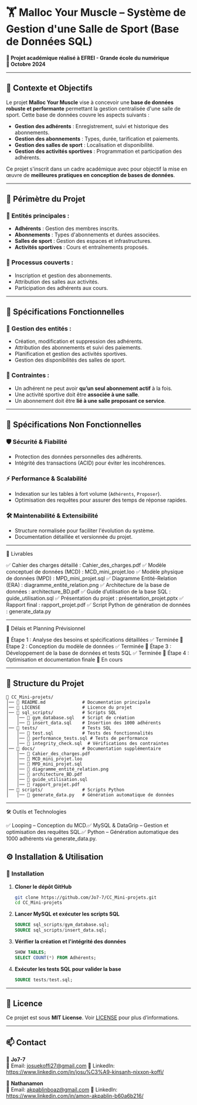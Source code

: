 # 🏋️ Malloc Your Muscle – Système de Gestion d'une Salle de Sport (Base de Données SQL)

**📍 Projet académique réalisé à EFREI - Grande école du numérique**  
**📅 Octobre 2024**  

---

## 📌 Contexte et Objectifs

Le projet **Malloc Your Muscle** vise à concevoir une **base de données robuste et performante** permettant la gestion centralisée d'une salle de sport. Cette base de données couvre les aspects suivants :

- **Gestion des adhérents** : Enregistrement, suivi et historique des abonnements.
- **Gestion des abonnements** : Types, durée, tarification et paiements.
- **Gestion des salles de sport** : Localisation et disponibilité.
- **Gestion des activités sportives** : Programmation et participation des adhérents.

Ce projet s'inscrit dans un cadre académique avec pour objectif la mise en œuvre de **meilleures pratiques en conception de bases de données**.

---

## 📌 Périmètre du Projet

### **📌 Entités principales :**
- **Adhérents** : Gestion des membres inscrits.
- **Abonnements** : Types d'abonnements et durées associées.
- **Salles de sport** : Gestion des espaces et infrastructures.
- **Activités sportives** : Cours et entraînements proposés.

### **🔄 Processus couverts :**
- Inscription et gestion des abonnements.
- Attribution des salles aux activités.
- Participation des adhérents aux cours.

---

## 📌 Spécifications Fonctionnelles

### **🔹 Gestion des entités :**
- Création, modification et suppression des adhérents.
- Attribution des abonnements et suivi des paiements.
- Planification et gestion des activités sportives.
- Gestion des disponibilités des salles de sport.

### **🔹 Contraintes :**
- Un adhérent ne peut avoir **qu’un seul abonnement actif** à la fois.
- Une activité sportive doit être **associée à une salle**.
- Un abonnement doit être **lié à une salle proposant ce service**.

---

## 📌 Spécifications Non Fonctionnelles

### **🛡️ Sécurité & Fiabilité**
- Protection des données personnelles des adhérents.
- Intégrité des transactions (ACID) pour éviter les incohérences.

### **⚡ Performance & Scalabilité**
- Indexation sur les tables à fort volume (`Adhérents`, `Proposer`).
- Optimisation des requêtes pour assurer des temps de réponse rapides.

### **🛠 Maintenabilité & Extensibilité**
- Structure normalisée pour faciliter l'évolution du système.
- Documentation détaillée et versionnée du projet.

---

📌 Livrables

✅ Cahier des charges détaillé : Cahier_des_charges.pdf
✅ Modèle conceptuel de données (MCD) : MCD_mini_projet.loo
✅ Modèle physique de données (MPD) : MPD_mini_projet.sql
✅ Diagramme Entité-Relation (ERA) : diagramme_entité_relation.png
✅ Architecture de la base de données : architecture_BD.pdf
✅ Guide d’utilisation de la base SQL : guide_utilisation.sql
✅ Présentation du projet : présentation_projet.pptx
✅ Rapport final : rapport_projet.pdf
✅ Script Python de génération de données : generate_data.py

---

📌 Délais et Planning Prévisionnel

🔹 Étape 1 : Analyse des besoins et spécifications détaillées ✅ Terminée
🔹 Étape 2 : Conception du modèle de données ✅ Terminée
🔹 Étape 3 : Développement de la base de données et tests SQL ✅ Terminée
🔹 Étape 4 : Optimisation et documentation finale 🚀 En cours 

---

## 📂 Structure du Projet

```
📁 CC_Mini-projets/
│── 📄 README.md              # Documentation principale
│── 📄 LICENSE                # Licence du projet
│── 📂 sql_scripts/           # Scripts SQL
│   │── 📄 gym_database.sql   # Script de création
│   │── 📄 insert_data.sql    # Insertion des 1000 adhérents
│── 📂 tests/                 # Tests SQL
│   │── 📄 test.sql           # Tests des fonctionnalités
│   │── 📄 performance_tests.sql # Tests de performance
│   │── 📄 integrity_check.sql  # Vérifications des contraintes
│── 📂 docs/                  # Documentation supplémentaire
│   │── 📄 Cahier_des_charges.pdf
│   │── 📄 MCD_mini_projet.loo
│   │── 📄 MPD_mini_projet.sql
│   │── 📄 diagramme_entité_relation.png
│   │── 📄 architecture_BD.pdf
│   │── 📄 guide_utilisation.sql
│   │── 📄 rapport_projet.pdf
│── 📂 scripts/               # Scripts Python
│   │── 📄 generate_data.py   # Génération automatique de données
```

---

🛠️ Outils et Technologies

✅ Looping – Conception du MCD.✅ MySQL & DataGrip – Gestion et optimisation des requêtes SQL.✅ Python – Génération automatique des 1000 adhérents via generate_data.py.

## ⚙️ Installation & Utilisation

### 🔽 Installation
1. **Cloner le dépôt GitHub**  
   ```bash
   git clone https://github.com/Jo7-7/CC_Mini-projets.git
   cd CC_Mini-projets
   ```
2. **Lancer MySQL et exécuter les scripts SQL**  
   ```sql
   SOURCE sql_scripts/gym_database.sql;
   SOURCE sql_scripts/insert_data.sql;
   ```
3. **Vérifier la création et l'intégrité des données**  
   ```sql
   SHOW TABLES;
   SELECT COUNT(*) FROM Adhérents;
   ```
4. **Exécuter les tests SQL pour valider la base**  
   ```sql
   SOURCE tests/test.sql;
   ```

---

## 📜 Licence

Ce projet est sous **MIT License**. Voir [LICENSE](LICENSE) pour plus d’informations.  

---

## 📫 Contact

👤 **Jo7-7**  
📩 Email: josuekoffi27@gmail.com
🔗 LinkedIn: https://www.linkedin.com/in/josu%C3%A9-kinsanh-nixxon-koffi/

👤 **Nathanamon**  
📩 Email: akpablinboaz@gmail.com
🔗 LinkedIn: https://www.linkedin.com/in/amon-akpablin-b60a6b216/





